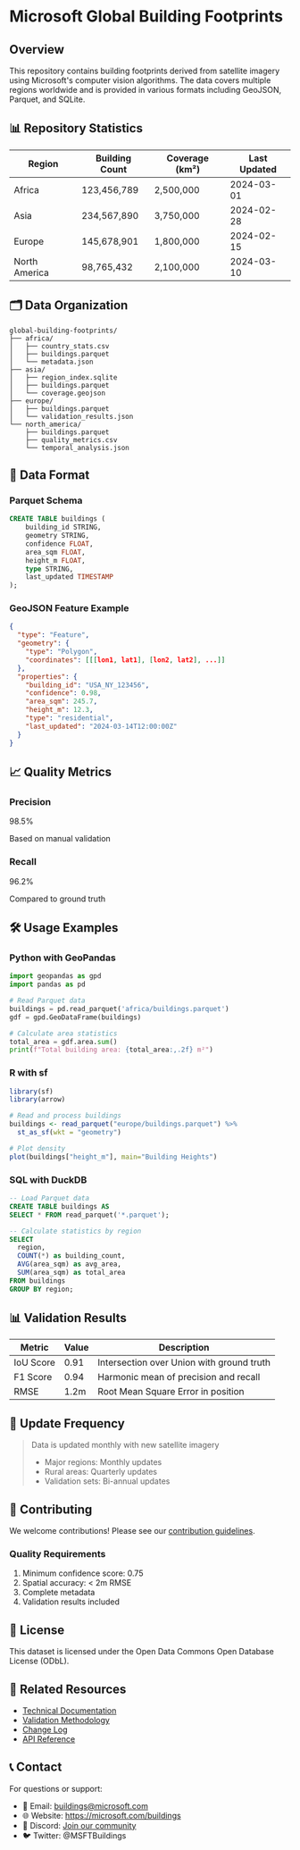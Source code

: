 # Microsoft Global Building Footprints

## Overview

This repository contains building footprints derived from satellite imagery using Microsoft's computer vision algorithms. The data covers multiple regions worldwide and is provided in various formats including GeoJSON, Parquet, and SQLite.

## 📊 Repository Statistics

| Region | Building Count | Coverage (km²) | Last Updated |
|--------|---------------|----------------|--------------|
| Africa | 123,456,789 | 2,500,000 | 2024-03-01 |
| Asia | 234,567,890 | 3,750,000 | 2024-02-28 |
| Europe | 145,678,901 | 1,800,000 | 2024-02-15 |
| North America | 98,765,432 | 2,100,000 | 2024-03-10 |

## 🗂️ Data Organization

```
global-building-footprints/
├── africa/
│   ├── country_stats.csv
│   ├── buildings.parquet
│   └── metadata.json
├── asia/
│   ├── region_index.sqlite
│   ├── buildings.parquet
│   └── coverage.geojson
├── europe/
│   ├── buildings.parquet
│   └── validation_results.json
└── north_america/
    ├── buildings.parquet
    ├── quality_metrics.csv
    └── temporal_analysis.json
```

## 📝 Data Format

### Parquet Schema
```sql
CREATE TABLE buildings (
    building_id STRING,
    geometry STRING,
    confidence FLOAT,
    area_sqm FLOAT,
    height_m FLOAT,
    type STRING,
    last_updated TIMESTAMP
);
```

### GeoJSON Feature Example
```json
{
  "type": "Feature",
  "geometry": {
    "type": "Polygon",
    "coordinates": [[[lon1, lat1], [lon2, lat2], ...]]
  },
  "properties": {
    "building_id": "USA_NY_123456",
    "confidence": 0.98,
    "area_sqm": 245.7,
    "height_m": 12.3,
    "type": "residential",
    "last_updated": "2024-03-14T12:00:00Z"
  }
}
```

## 📈 Quality Metrics

<div class="metrics-container">
  <div class="metric-card">
    <h3>Precision</h3>
    <div class="metric-value">98.5%</div>
    <p>Based on manual validation</p>
  </div>
  <div class="metric-card">
    <h3>Recall</h3>
    <div class="metric-value">96.2%</div>
    <p>Compared to ground truth</p>
  </div>
</div>

## 🛠️ Usage Examples

### Python with GeoPandas
```python
import geopandas as gpd
import pandas as pd

# Read Parquet data
buildings = pd.read_parquet('africa/buildings.parquet')
gdf = gpd.GeoDataFrame(buildings)

# Calculate area statistics
total_area = gdf.area.sum()
print(f"Total building area: {total_area:,.2f} m²")
```

### R with sf
```r
library(sf)
library(arrow)

# Read and process buildings
buildings <- read_parquet("europe/buildings.parquet") %>%
  st_as_sf(wkt = "geometry")

# Plot density
plot(buildings["height_m"], main="Building Heights")
```

### SQL with DuckDB
```sql
-- Load Parquet data
CREATE TABLE buildings AS 
SELECT * FROM read_parquet('*.parquet');

-- Calculate statistics by region
SELECT 
  region,
  COUNT(*) as building_count,
  AVG(area_sqm) as avg_area,
  SUM(area_sqm) as total_area
FROM buildings 
GROUP BY region;
```

## 📊 Validation Results

| Metric | Value | Description |
|--------|-------|-------------|
| IoU Score | 0.91 | Intersection over Union with ground truth |
| F1 Score | 0.94 | Harmonic mean of precision and recall |
| RMSE | 1.2m | Root Mean Square Error in position |

## 🔄 Update Frequency

> Data is updated monthly with new satellite imagery
> - Major regions: Monthly updates
> - Rural areas: Quarterly updates
> - Validation sets: Bi-annual updates

## 🤝 Contributing

We welcome contributions! Please see our [contribution guidelines](CONTRIBUTING.md).

### Quality Requirements
1. Minimum confidence score: 0.75
2. Spatial accuracy: < 2m RMSE
3. Complete metadata
4. Validation results included

## 📄 License

This dataset is licensed under the Open Data Commons Open Database License (ODbL).

## 🔗 Related Resources

- [Technical Documentation](docs/technical.md)
- [Validation Methodology](docs/validation.md)
- [Change Log](CHANGELOG.md)
- [API Reference](docs/api.md)

## 📞 Contact

For questions or support:
- 📧 Email: buildings@microsoft.com
- 🌐 Website: https://microsoft.com/buildings
- 💬 Discord: [Join our community](https://discord.gg/microsoftbuildings)
- 🐦 Twitter: @MSFTBuildings